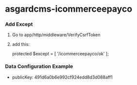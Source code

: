 # asgardcms-icommerceepayco

### Add Except

1. Go to app/http/middleware/VerifyCsrfToken
2. add this:  

	protected $except = [
        '/icommerceepayco/ok'
    ];

### Data Configuration Example

- publicKey: 
    491d6a0b6e992cf924edd8d3d088aff1
